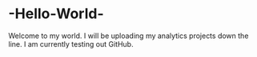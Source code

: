 # -Hello-World-
 Welcome to my world. I will be uploading my analytics projects down the line. I am currently testing out GitHub.

